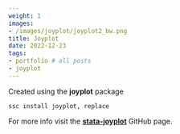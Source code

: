 ```yaml
---
weight: 1
images:
- /images/joyplot/joyplot2_bw.png
title: Joyplot 
date: 2022-12-23
tags:
- portfolio # all posts
- joyplot
---
```


Created using the **joyplot** package

```
ssc install joyplot, replace
```

For more info visit the [**stata-joyplot**][def] GitHub page.

[def]: https://github.com/asjadnaqvi/stata-joyplot
